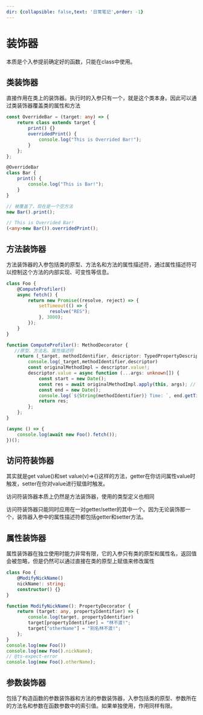 ```yaml
---
dir: {collapsible: false,text: '日常笔记',order: -1}
---
```

# 装饰器

本质是个入参提前确定好的函数，只能在class中使用。

## 类装饰器

直接作用在类上的装饰器。执行时的入参只有一个，就是这个类本身。因此可以通过类装饰器覆盖类的属性和方法

```typescript
const OverrideBar = (target: any) => {
    return class extends target {
        print() {}
        overridedPrint() {
            console.log("This is Overrided Bar!");
        }
    };
};

@OverrideBar
class Bar {
    print() {
        console.log("This is Bar!");
    }
}

// 被覆盖了，现在是一个空方法
new Bar().print();

// This is Overrided Bar!
(<any>new Bar()).overridedPrint();
```

## 方法装饰器

方法装饰器的入参包括类的原型、方法名和方法的属性描述符，通过属性描述符可以控制这个方法的内部实现、可变性等信息。

```typescript
class Foo {
    @ComputeProfiler()
    async fetch() {
        return new Promise((resolve, reject) => {
            setTimeout(() => {
                resolve("RES");
            }, 3000);
        });
    }
}

function ComputeProfiler(): MethodDecorator {
   //原型、方法名、属性描述符
    return (_target, methodIdentifier, descriptor: TypedPropertyDescriptor<any>) => {
        console.log(_target,methodIdentifier,descriptor)
        const originalMethodImpl = descriptor.value!;
        descriptor.value = async function (...args: unknown[]) {
            const start = new Date();
            const res = await originalMethodImpl.apply(this, args); // 执行原本的逻辑
            const end = new Date();
            console.log(`${String(methodIdentifier)} Time: `, end.getTime() - start.getTime());
            return res;
        };
    };
}

(async () => {
    console.log(await new Foo().fetch());
})();
```

## 访问符装饰器

其实就是get value()和set value(v)=>{}这样的方法，getter在你访问属性value时触发，setter在你对value进行赋值时触发。

访问符装饰器本质上仍然是方法装饰器，使用的类型定义也相同

访问符装饰器只能同时应用在一对getter/setter的其中一个。因为无论装饰那一个，装饰器入参中的属性描述符都包括getter和setter方法。

## 属性装饰器

属性装饰器在独立使用时能力非常有限，它的入参只有类的原型和属性名，返回值会被忽略，但是仍然可以通过直接在类的原型上赋值来修改属性

```typescript
class Foo {
    @ModifyNickName()
    nickName!: string;
    constructor() {}
}

function ModifyNickName(): PropertyDecorator {
    return (target: any, propertyIdentifier) => {
        console.log(target, propertyIdentifier)
        target[propertyIdentifier] = "林不渡!";
        target["otherName"] = "别名林不渡!";
    };
}
console.log(new Foo())
console.log(new Foo().nickName);
// @ts-expect-error
console.log(new Foo().otherName);
```

## 参数装饰器

包括了构造函数的参数装饰器和方法的参数装饰器，入参包括类的原型、参数所在的方法名和参数在函数参数中的索引值。如果单独使用，作用同样有限。
